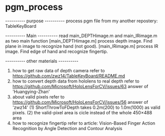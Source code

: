 # pgm_process
---------- purpose ----------
process pgm file from my another repostery: TableKeyBoard

---------- Main ----------
read main_DEPTHimage.m and main_IRimage.m as two main function
[main_DEPTHimage.m] process depth image. Find plane in image to recognize hand (not good).
[main_IRimage.m]    process IR image. Find edge of hand and recognize fingertip.

---------- other materials ----------
1) how to get raw data of depth camera
   refer to https://github.com/zwz14/TableKeyBoard/README.md
2) how to convert depth data from hololens to real depth
   refer to https://github.com/Microsoft/HoloLensForCV/issues/63 answer of 'Huangying-Zhan'
3) about valid pixels 
   refer to https://github.com/Microsoft/HoloLensForCV/issues/56 answer of 'zwz14'
   (1) ShortThrowToFDepth takes 0.2m(200) to 1.0m(1000) as valid pixels.
   (2) the valid-pixel area is cicle instead of the whole 450×488 area
4) how to recognize fingertip
   refer to article: Vision-Based Finger Action Recognition by Angle Detection and Contour Analysis 
